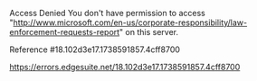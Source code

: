 Access Denied
You don't have permission to access "http://www.microsoft.com/en-us/corporate-responsibility/law-enforcement-requests-report" on this server.

Reference #18.102d3e17.1738591857.4cff8700

https://errors.edgesuite.net/18.102d3e17.1738591857.4cff8700